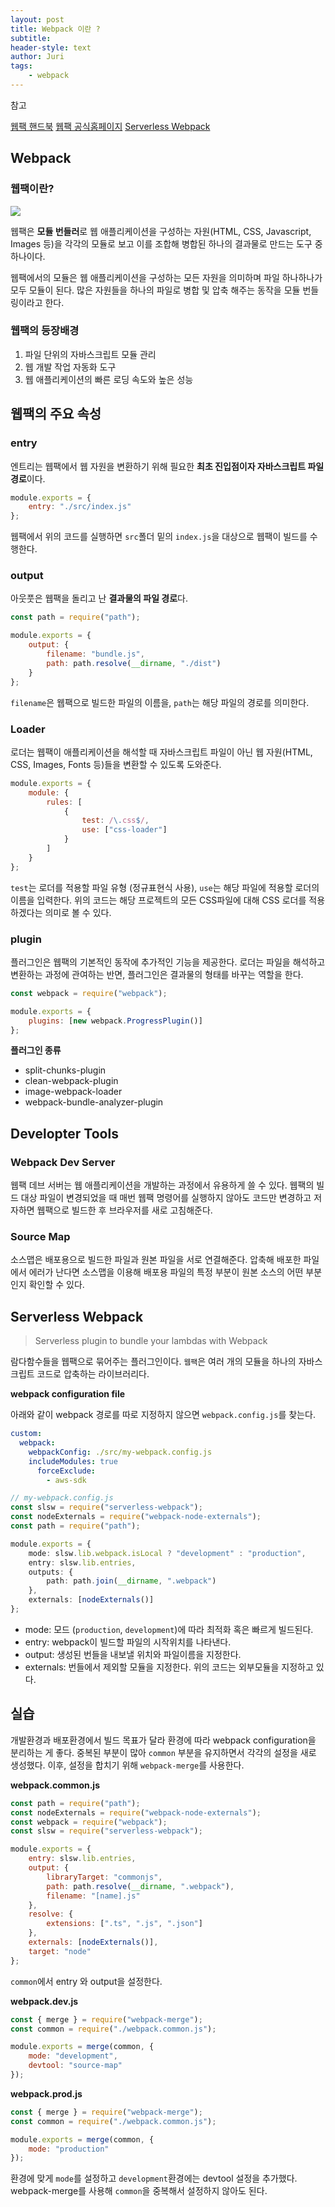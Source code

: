 ```yaml
---
layout: post
title: Webpack 이란 ?
subtitle:
header-style: text
author: Juri
tags:
    - webpack
---
```


참고

[웹팩 핸드북](https://joshua1988.github.io/webpack-guide/)
[웹팩 공식홈페이지](webpack.js.org)
[Serverless Webpack](https://www.serverless.com/plugins/serverless-webpack)

## Webpack

### 웹팩이란?

![](/img/in-post/webpack.png)

웹팩은 **모듈 번들러**로 웹 애플리케이션을 구성하는 자원(HTML, CSS, Javascript, Images 등)을 각각의 모듈로 보고 이를 조합해 병합된 하나의 결과물로 만드는 도구 중 하나이다.

웹팩에서의 모듈은 웹 애플리케이션을 구성하는 모든 자원을 의미하며 파일 하나하나가 모두 모듈이 된다. 많은 자원들을 하나의 파일로 병합 및 압축 해주는 동작을 모듈 번들링이라고 한다.

### 웹팩의 등장배경

1. 파일 단위의 자바스크립트 모듈 관리
2. 웹 개발 작업 자동화 도구
3. 웹 애플리케이션의 빠른 로딩 속도와 높은 성능

## 웹팩의 주요 속성

### entry

엔트리는 웹팩에서 웹 자원을 변환하기 위해 필요한 **최초 진입점이자 자바스크립트 파일 경로**이다.

```js
module.exports = {
    entry: "./src/index.js"
};
```

웹팩에서 위의 코드를 실행하면 `src`폴더 밑의 `index.js`을 대상으로 웹팩이 빌드를 수행한다.

### output

아웃풋은 웹팩을 돌리고 난 **결과물의 파일 경로**다.

```js
const path = require("path");

module.exports = {
    output: {
        filename: "bundle.js",
        path: path.resolve(__dirname, "./dist")
    }
};
```

`filename`은 웹팩으로 빌드한 파일의 이름을, `path`는 해당 파일의 경로를 의미한다.

### Loader

로더는 웹팩이 애플리케이션을 해석할 때 자바스크립트 파일이 아닌 웹 자원(HTML, CSS, Images, Fonts 등)들을 변환할 수 있도록 도와준다.

```js
module.exports = {
    module: {
        rules: [
            {
                test: /\.css$/,
                use: ["css-loader"]
            }
        ]
    }
};
```

`test`는 로더를 적용할 파일 유형 (정규표현식 사용), `use`는 해당 파일에 적용할 로더의 이름을 입력한다. 위의 코드는 해당 프로젝트의 모든 CSS파일에 대해 CSS 로더를 적용하겠다는 의미로 볼 수 있다.

### plugin

플러그인은 웹팩의 기본적인 동작에 추가적인 기능을 제공한다. 로더는 파일을 해석하고 변환하는 과정에 관여하는 반면, 플러그인은 결과물의 형태를 바꾸는 역할을 한다.

```js
const webpack = require("webpack");

module.exports = {
    plugins: [new webpack.ProgressPlugin()]
};
```

**플러그인 종류**

-   split-chunks-plugin
-   clean-webpack-plugin
-   image-webpack-loader
-   webpack-bundle-analyzer-plugin

## Developter Tools

### Webpack Dev Server

웹팩 데브 서버는 웹 애플리케이션을 개발하는 과정에서 유용하게 쓸 수 있다. 웹팩의 빌드 대상 파일이 변경되었을 때 매번 웹팩 명령어를 실행하지 않아도 코드만 변경하고 저자하면 웹팩으로 빌드한 후 브라우저를 새로 고침해준다.

### Source Map

소스맵은 배포용으로 빌드한 파일과 원본 파일을 서로 연결해준다. 압축해 배포한 파일에서 에러가 난다면 소스맵을 이용해 배포용 파일의 특정 부분이 원본 소스의 어떤 부분인지 확인할 수 있다.

## Serverless Webpack

> Serverless plugin to bundle your lambdas with Webpack

람다함수들을 웹팩으로 묶어주는 플러그인이다. `웹팩`은 여러 개의 모듈을 하나의 자바스크립트 코드로 압축하는 라이브러리다.

**webpack configuration file**

아래와 같이 webpack 경로를 따로 지정하지 않으면 `webpack.config.js`를 찾는다.

```yml
custom:
  webpack:
    webpackConfig: ./src/my-webpack.config.js
    includeModules: true
      forceExclude:
        - aws-sdk

```

```ts
// my-webpack.config.js
const slsw = require("serverless-webpack");
const nodeExternals = require("webpack-node-externals");
const path = require("path");

module.exports = {
    mode: slsw.lib.webpack.isLocal ? "development" : "production",
    entry: slsw.lib.entries,
    outputs: {
        path: path.join(__dirname, ".webpack")
    },
    externals: [nodeExternals()]
};
```

-   mode: 모드 (`production`, `development`)에 따라 최적화 혹은 빠르게 빌드된다.
-   entry: webpack이 빌드할 파일의 시작위치를 나타낸다.
-   output: 생성된 번들을 내보낼 위치와 파일이름을 지정한다.
-   externals: 번들에서 제외할 모듈을 지정한다. 위의 코드는 외부모듈을 지정하고 있다.

## 실습

개발환경과 배포환경에서 빌드 목표가 달라 환경에 따라 webpack configuration을 분리하는 게 좋다. 중복된 부분이 많아 `common` 부분을 유지하면서 각각의 설정을 새로 생성했다. 이후, 설정을 합치기 위해 `webpack-merge`를 사용한다.

**webpack.common.js**

```js
const path = require("path");
const nodeExternals = require("webpack-node-externals");
const webpack = require("webpack");
const slsw = require("serverless-webpack");

module.exports = {
    entry: slsw.lib.entries,
    output: {
        libraryTarget: "commonjs",
        path: path.resolve(__dirname, ".webpack"),
        filename: "[name].js"
    },
    resolve: {
        extensions: [".ts", ".js", ".json"]
    },
    externals: [nodeExternals()],
    target: "node"
};
```

`common`에서 entry 와 output을 설정한다.

**webpack.dev.js**

```js
const { merge } = require("webpack-merge");
const common = require("./webpack.common.js");

module.exports = merge(common, {
    mode: "development",
    devtool: "source-map"
});
```

**webpack.prod.js**

```js
const { merge } = require("webpack-merge");
const common = require("./webpack.common.js");

module.exports = merge(common, {
    mode: "production"
});
```

환경에 맞게 `mode`를 설정하고 `development`환경에는 devtool 설정을 추가했다. webpack-merge를 사용해 `common`을 중복해서 설정하지 않아도 된다.
